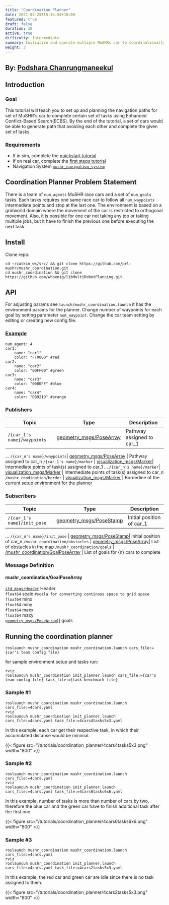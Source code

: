 ```yaml
---
title: "Coordination Planner"
date: 2021-04-25T15:14:54+10:00
featured: true
draft: false
duration: 30
active: true
difficulty: Intermediate
summary: Initialize and operate multiple MuSHRs car to coordinationally complete tasks  
weight: 3
---
```


<h2> By: <a href=www.linkedin.com/in/p-chanrun>Podshara Chanrungmaneekul</a> </h2>

## Introduction

### Goal 

This tutorial will teach you to set up and planning the navigation paths for set of MuSHR's car to complete certain set of tasks using Enhanced Conflict-Based Search(ECBS). By the end of the tutorial, a set of cars would be able to generate path that avoiding each other and complete the given set of tasks.

### Requirements

- If in sim, complete the [quickstart tutorial](https://mushr.io/tutorials/quickstart/)
- If on real car, complete the [first steps tutorial](https://mushr.io/tutorials/first_steps/)
- Navigation System [`mushr_navigation_system`](https://github.com/naughtyStark/nhttc_ros)

## Coordination Planner Problem Statement

There is a team of `num_agents` MuSHR race cars and a set of `num_goals` tasks. Each tasks requires one same race car to follow all `num_waypoints` intermediate points and stop at the last one. The environment is based on a gridworld domain where the movement of the car is restricted to orthogonal movement. Also, it is possible for one car not taking any job or taking multiple jobs, but it have to finish the previous one before executing the next task. 
## Install
Clone repo: 
``` 
cd ~/catkin_ws/src/ && git clone https://github.com/prl-mushr/mushr_coordination.git
cd mushr_coordination && git clone https://github.com/whoenig/libMultiRobotPlanning.git
```

## API
For adjusting params see `launch/mushr_coordination.launch` it has the environment params for the planner. Change number of waypoints for each goal by setting parameter `num_waypoint`. Change the car team setting by editing or creating new config file. 

### [Example](https://github.com/prl-mushr/mushr_coordination/blob/main/config/4cars1.yaml)
```
num_agent: 4
car1:
    name: "car1"
    color: "FF0000" #red
car2:
    name: "car2"
    color: "00FF00" #green
car3:
    name: "car3"
    color: "0000FF" #blue
car4:
    name: "car4"
    color: "DB921D" #orange
```

### Publishers
Topic | Type | Description
------|------|------------
`/{car_1's name}/waypoints` | [geometry_msgs/PoseArray](http://docs.ros.org/en/melodic/api/geometry_msgs/html/msg/PoseArray.htmll)| Pathway assigned to car_1
...
`/{car_n's name}/waypoints`| [geometry_msgs/PoseArray](http://docs.ros.org/en/melodic/api/geometry_msgs/html/msg/PoseArray.htmll) | Pathway assigned to car_n
`/{car_1's name}/marker` | [visualization_msgs/Marker](http://docs.ros.org/en/api/visualization_msgs/html/msg/Marker.html)| Intermediate points of task(s) assigned to car_1 
...
`/{car_n's name}/marker`| [visualization_msgs/Marker](http://docs.ros.org/en/api/visualization_msgs/html/msg/Marker.html) | Intermediate points of task(s) assigned to car_n 
`/mushr_coodination/border` | [visualization_msgs/Marker](http://docs.ros.org/en/api/visualization_msgs/html/msg/Marker.html) | Borderline of the current setup environment for the planner


### Subscribers
Topic | Type | Description
------|------|------------
`/{car_1's name}/init_pose` | [geometry_msgs/PoseStamp](http://docs.ros.org/en/melodic/api/geometry_msgs/html/msg/PoseStamped.html)| Initial position of car_1
...
`/{car_n's name}/init_pose` | [geometry_msgs/PoseStamp](http://docs.ros.org/en/melodic/api/geometry_msgs/html/msg/PoseStamped.html)| Initial position of car_n
`/mushr_coordination/obstacles` | [geometry_msgs/PoseArray](http://docs.ros.org/en/melodic/api/geometry_msgs/html/msg/PoseArray.htmll)| List of obstacles in the map
`/mushr_coordination/goals` | [/mushr_coordination/GoalPoseArray](#mushr_coordination/GoalPoseArray ) | List of goals for {n} cars to complete

### Message Definition
#### mushr_coordination/GoalPoseArray  
[`std_msgs/Header`](http://docs.ros.org/en/melodic/api/std_msgs/html/msg/Header.html) Header \
`float64` scale `#scala for converting continous space to grid space`   
`float64` minx \
`float64` miny \
`float64` maxx \
`float64` maxy \
[`geometry_msgs/PoseArray`](http://docs.ros.org/en/melodic/api/geometry_msgs/html/msg/PoseArray.html)[] goals 

## Running the coordination planner

```
roslaunch mushr_coordination mushr_coordination.launch cars_file:={car's team config file}
```
for sample environment setup and tasks run:
```
rviz
roslauncuh mushr_coordination init_planner.launch cars_file:={car's team config file} task_file:={task benchmark file}
```

### Sample #1
```
roslaunch mushr_coordination mushr_coordination.launch cars_file:=4cars.yaml
rviz
roslauncuh mushr_coordination init_planner.launch cars_file:=4cars.yaml task_file:=4cars4tasks5x3.yaml
```

In this example, each car get their respective task, in which their accumulated distanse would be minimal.

{{< figure src="/tutorials/coordination_planner/4cars4tasks5x3.png" width="800" >}}

### Sample #2
```
roslaunch mushr_coordination mushr_coordination.launch cars_file:=4cars.yaml
rviz
roslauncuh mushr_coordination init_planner.launch cars_file:=4cars.yaml task_file:=4cars6tasks6x6.yaml
```

In this example, number of tasks is more than number of cars by two, therefore the blue car and the green car have to finish additional task after the first one.

{{< figure src="/tutorials/coordination_planner/4cars6tasks6x6.png" width="800" >}}

### Sample #3
```
roslaunch mushr_coordination mushr_coordination.launch cars_file:=4cars.yaml
rviz
roslauncuh mushr_coordination init_planner.launch cars_file:=4cars.yaml task_file:=4cars2tasks5x3.yaml
```

In this example, the red car and green car are idle since there is no task assigned to them. 

{{< figure src="/tutorials/coordination_planner/4cars2tasks5x3.png" width="800" >}}


